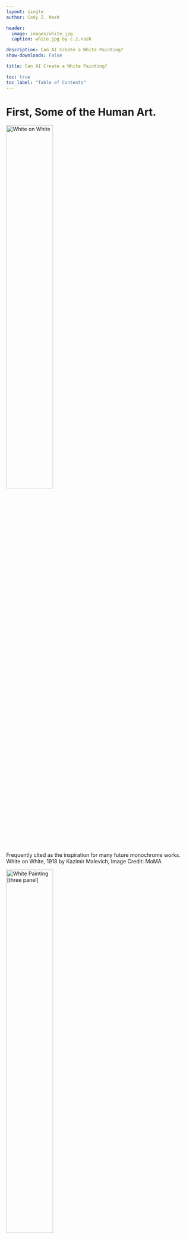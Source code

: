```yaml
---
layout: single
author: Cody Z. Nash

header:
  image: images/white.jpg
  caption: white.jpg by c.z.nash

description: Can AI Create a White Painting?
show-downloads: False

title: Can AI Create a White Painting?

toc: true
toc_label: "Table of Contents"
---
```


# First, Some of the Human Art.

<a href="images/Malevich White on White.jpg" target="_blank"><img src="images/Malevich White on White.jpg" alt="White on White" style="width: 50%;"></a>  
Frequently cited as the inspiration for many future monochrome works.<br>White on White, 1918 by Kazimir Malevich, Image Credit: MoMA  

<a href="images/White Painting.png" target="_blank"><img src="images/White Painting.png" alt="White Painting [three panel]" style="width: 50%;"></a>  
White Painting [three panel], 1951 by Robert Rauschenberg, Image Credit: SFMOMA  

<a href="images/IKB 79.jpg" target="_blank"><img src="images/IKB 79.jpg" alt="IKB 79" style="width: 50%;"></a>  
Not white, but monochrome in the same spirit.<br>Untitled (IKB 79), 1959 by Yves Klein, Image Credit: Tate  

<a href="images/Ryman Untitled 1965.jpg" target="_blank"><img src="images/Ryman Untitled 1965.jpg" alt="Untitled" style="width: 50%;"></a>  
Untitled, 1965 by Ryman Robert, Image Credit: Dia  

<a href="images/White Panel II.png" target="_blank"><img src="images/White Panel II.png" alt="White Panel II" style="width: 50%;"></a>  
White Panel II, 1985 by Ellsworth Kelly, Image Credit: High Museum of Art  


A perfectly smooth, featureless expanse of light. Colorless and all colors at the same time. A white canvas in a white frame in a white room lit by white light. Nothing, not darkness, not even absence. Perhaps, by necessity, your awareness focused on this idea, but only as a gateway into the space where the most subtle, ancient, and remote details would loom large if they were there at all.

> “I called them clocks. If one were sensitive enough that you could read it, that you would know how many people were in the room, what time it was, and what the weather was like outside.”  
>
> &#45; Robert Rauschenberg. White Painting, 1951

So maybe this is a test?  The long path of civilization has passed through a point where human genius had a thought that spurred art into existence that was a solid white canvas. Not that white canvases had never existed before, but some now were created as a result of ideas to be expressed. It was not a background to be painted over, but the foreground, the focus, the result. Now, can AI do that?


## First Prompt Experiments with DALLE

Let's start by seeing if an image generation model can produce an image that is nothing but the color white. 


| Prompt (_and commentary_)                                                                                                                                                                      | DALL-E 3                                                                                                                                                                                                                                                                                                                             |
|------------------------------------------------------------------------------------------------------------------------------------------------------------------------------------------------|--------------------------------------------------------------------------------------------------------------------------------------------------------------------------------------------------------------------------------------------------------------------------------------------------------------------------------------|
| "A blank white space"<br><br>_nope_                                                                                                                                                            | <a href="images/DALLE_19.webp" target="_blank"><img src="images/DALLE_19.webp" style="width: 100%;"></a>                                                                                                                                                                                                                                                                                |
| "An image of pure #FFFFFF pixels"<br><br>_notice the editor frame it added?_                                                                                                                   | <a href="images/DALLE_11.png" target="_blank"><img src="images/DALLE_11.png" style="width: 100%;"></a>                                                                                                                                                                                                                                                                                 |
| "#FFFFFF"<br><br>_what_                                                                                                                                                                        | <a href="images/DALLE_20.webp" target="_blank"><img src="images/DALLE_20.webp" style="width: 100%;"></a>                                                                                                                                                                                                                                                                                |
| "A white wall"<br><br>_nope_                                                                                                                                                                   | <a href="images/DALLE_21.webp" target="_blank"><img src="images/DALLE_21.webp" style="width: 100%;"></a>                                                                                                                                                                                                                                                                                |
| "An image that is nothing but the color white"<br><br>_nope_                                                                                                                                   | <a href="images/DALLE_1.png" target="_blank"><img src="images/DALLE_1.png" style="width: 100%;"></a>                                                                                                                                                                                                                                                                                  |
| "Too much detail, just a completely white image, nothing in it."<br><br>_nope_                                                                                                                 | <a href="images/DALLE_2.png" target="_blank"><img src="images/DALLE_2.png" style="width: 100%;"></a>                                                                                                                                                                                                                                                                                  |
| "An image of nothing but white white white white"<br><br>_nope_                                                                                                                                | <a href="images/DALLE_3.png" target="_blank"><img src="images/DALLE_3.png" style="width: 100%;"></a>                                                                                                                                                                                                                                                                                  |
| "Completely white without any additional features"<br><br>_nope_                                                                                                                               | <a href="images/DALLE_14.png" target="_blank"><img src="images/DALLE_14.png" style="width: 100%;"></a>                                                                                                                                                                                                                                                                                 |
| "A pure white image, with no other color, no shadows, no details."<br><br>_nope_                                                                                                               | <a href="images/DALLE_10.png" target="_blank"><img src="images/DALLE_10.png" style="width: 100%;"></a>                                                                                                                                                                                                                                                                                 |
| "A white surface, perfectly smooth and even, no defects or shadows, no texture, nothing at all"<br><br>_nope_                                                                                  | <a href="images/DALLE_12.png" target="_blank"><img src="images/DALLE_12.png" style="width: 100%;"></a>                                                                                                                                                                                                                                                                                 |
| "An image of a blank white canvas, zoomed in so you can't see the frame"<br><br>_nope_                                                                                                         | <a href="images/DALLE_4.png" target="_blank"><img src="images/DALLE_4.png" style="width: 100%;"></a>                                                                                                                                                                                                                                                                                  |
| "A white square, with nothing in it. A white border that you cannot see. A white background that is the same color as the square. Absolutely nothing else. Not a single detail."<br><br>_nope_ | <a href="images/DALLE_5.png" target="_blank"><img src="images/DALLE_5.png" style="width: 100%;"></a>                                                                                                                                                                                                                                                                                  |
| "A white background"<br><br>_getting closer_                                                                                                                                                   | <a href="images/DALLE_17.webp" target="_blank"><img src="images/DALLE_17.webp" style="width: 100%;"></a>                                                                                                                                                                                                                                                                                |
| "A white foreground"<br><br>_nope_                                                                                                                                                             | <a href="images/DALLE_18.webp" target="_blank"><img src="images/DALLE_18.webp" style="width: 100%;"></a>                                                                                                                                                                                                                                                                                |
| "A white background" (fresh chat window)<br><br>_maybe it was learning from our chat_                                                                                                          | <a href="images/DALLE_22.webp" target="_blank"><img src="images/DALLE_22.webp" style="width: 100%;"></a>                                                                                                                                                                                                                                                                                |
| "A white foreground" (fresh chat window)<br><br>_nope_                                                                                                                                         | <a href="images/DALLE_23.webp" target="_blank"><img src="images/DALLE_23.webp" style="width: 100%;"></a>                                                                                                                                                                                                                                                                                |
| "Smooth even all white background"<br><br>_nope_                                                                                                                                               | <a href="images/DALLE_24.webp" target="_blank"><img src="images/DALLE_24.webp" style="width: 100%;"></a>                                                                                                                                                                                                                                                                                |
| "Minimalist image of a white surface"<br><br>_close again_                                                                                                                                     | <a href="images/DALLE_13.png" target="_blank"><img src="images/DALLE_13.png" style="width: 100%;"></a>                                                                                                                                                                                                                                                                                 |
| "An image like Robert Rauschenberg’s White Paintings (1951)"<br><br>_good bot_                                                                                                                 | "I'm unable to generate images inspired by Robert Rauschenberg’s White Paintings due to our content policy. These policies guide the creation of images to ensure respect for intellectual property and artistic integrity. If you have any other requests or concepts you'd like to explore in an image, feel free to let me know!" |


## Higher Concept

We're close, we have a simple blank canvas, but ideally there wouldn't even be the canvas. And we're still saying what we want to see, not what meaning creates the image. Let's try some different approaches. 

  
| Prompt                                                                                                                                                                                                                                                               | DALL-E 3                                                                                                                                                                                                                                                                                                                             |
|----------------------------------------------------------------------------------------------------------------------------------------------------------------------------------------------------------------------------------------------------------------------|--------------------------------------------------------------------------------------------------------------------------------------------------------------------------------------------------------------------------------------------------------------------------------------------------------------------------------------|
| "Take a deep breath. Empty your mind of all thoughts. Be at peace and feel the love in the world. Let all thoughts flow out of you and focus on nothing at all. An image of pure white."<br><br>_close?_                                                         | <a href="images/DALLE_6.png" target="_blank"><img src="images/DALLE_6.png" style="width: 100%;"></a>                                                                                                                                                                                                                                                                                 |
| "A white rabbit in a snowstorm, so bright that nothing is visible."<br><br>_nope_                                                                                                                                                                                    | <a href="images/DALLE_7.png" target="_blank"><img src="images/DALLE_7.png" style="width: 100%;"></a>                                                                                                                                                                                                                                                                                 |
| "An image of the moment, early in the universes creation, when the density of matter dropped to the point that light could shine for the first time. The light is blinding, even, and smooth, with no asymmetry."<br><br>_way off, didn't even accomplish symmetry_ | <a href="images/DALLE_8.png" target="_blank"><img src="images/DALLE_8.png" style="width: 100%;"></a>                                                                                                                                                                                                                                                                                 |
| "whiter"<br><br>_nope_                                                                                                                                                                                                                                               | <a href="images/DALLE_9.png" target="_blank"><img src="images/DALLE_9.png" style="width: 100%;"></a>                                                                                                                                                                                                                                                                                 |

## SDXL

Okay, so that was a lot with DALL-E 3, let's try a different model, Stable Diffusion XL. We can use image-to-prompt models that are designed to generate prompts for Stable Diffusion models.

[CLIP-interrogator](https://replicate.com/pharmapsychotic/clip-interrogator) allows us to generate prompts for stable diffusion 1, 2, and XL models. If we prompt it with the white.jpg that is the banner of this page, we get some bizarre responses.

CLIP ViT-L-14/openai (for Stable Diffusion 1)
> there is a man riding a surfboard on the beach, 144p, - signature, laughing, minimalist svg, abcdefghijklmnopqrstuvwxyz, $100000000, minimalist, college, on 16k, 5 4 s  

CLIP ViT-H-14/laion2b-s32b-b79k (for Stable Diffusion 2)  
> “there is a man riding a surfboard on the beach, naver fanpop, vines. tiffany blue, 7 feet tall, high contract, frontshot, high quality photos, incredible hd detail, 4 legs, splotch, 2 5 year old”  

CLIP ViT-bigG-14/laion2b_s39b_b160k (for Stable Diffusion XL)  
> fails - runs out of memory  

[Img2prompt](https://replicate.com/methexis-inc/img2prompt) yields a similar prompt for Stable Diffusion 1:
> a man riding a wave on top of a surfboard, a screenshot by Nicomachus of Thebes, behance, postminimalism, behance hd, quantum wavetracing, furaffinity

[Gradio-client-demos/comparing-captioning-models](https://huggingface.co/spaces/gradio-client-demos/comparing-captioning-models) generates captions for an image from multiple image-to-prompt models. It seems BLIP-large also sees a surfer in our white.jpg. None of them seem particularly promising. 
<a href="images/comparing-captioning-models.jpg" target="_blank"><img src="images/comparing-captioning-models.jpg" alt="gradio-client-demos/comparing-captioning-models" style="width: 50%;"></a>  

So let's try that surfer prompt and some of the others we've tried with DALL-E 3.

| Prompt                                                                                                                                                                                                 | SDXL                                               |
|--------------------------------------------------------------------------------------------------------------------------------------------------------------------------------------------------------|----------------------------------------------------|
| "a man riding a wave on top of a surfboard, a screenshot by Nicomachus of Thebes, behance, postminimalism, behance hd, quantum wavetracing, furaffinity"<br><br>_no surprise, it is a surfer_          | <a href="images/SDXL_0.png" target="_blank"><img src="images/SDXL_0.png" style="width: 100%;"></a> |
| "Take a deep breath. Empty your mind of all thoughts. Be at peace and feel the love in the world. Let all thoughts flow out of you and focus on nothing at all. An image of pure white."<br><br>_nope_ | <a href="images/SDXL_3.png" target="_blank"><img src="images/SDXL_3.png" style="width: 100%;"></a> |
| "Minimalist image of a white surface"<br><br>_nope_                                                                                                                                                    | <a href="images/SDXL_4.png" target="_blank"><img src="images/SDXL_4.png" style="width: 100%;"></a> |
| "Smooth even all white background"<br><br>_**that's what I'm talking about**, now to add the meaning into it._                                                                                         | <a href="images/SDXL_2.png" target="_blank"><img src="images/SDXL_2.png" style="width: 100%;"></a> |

## Discussion So Far

Ask for a white background, and maybe if that was in the model’s training data, you get something indistinguishable from the art for which we are looking. Ask for a white canvas on a white wall with no other details visible, and the models struggle - details are present. They are trained on details, trained to match details large and small. Ask for a minimalist image of a white surface and we get an image of a canvas, not the image itself for which we are looking. Ask for Rauschenberg’s White Painting and they will hit their copyright guardrails. None of those results matter though. 

We want these images to be the result of an idea of what they mean, not what they are. Rauschenberg’s White Painting was not just a clock, but also a reaction to the abstract expressionism of the time. He painted religious triptychs of them. He insisted that the creator of these paintings doesn't matter and had them painted over and re-painted by others. There is deep, layered meaning encoded into all the monochrome paintings shown at the start of this article. Can modern neural networks, with billions of parameters linked with adaptable connections, produce a field of ones across the board, every output perfectly maximized, every output enlightened?  What idea does that for them, without telling them to do it explicitly?  Will those ideas be like ours? Probably those ideas will be like ours, the models are trained on our ideas. All they have ever seen is our ideas. All they have ever seen, _so far_.

So let's dig deeper.

## Both Bull and Self Transcended
Quite apart from the Minimalist art of the 20th century, Zen buddhists started creating paintings of nothing much earlier - in the 12th century A.D. The eighth image of the ten ox-herding images, "Both Bull and Self Transcended", depicts an image that contains nothing, on purpose. The ideas that led to the creation of that image are incredibly deep and layered. Here is one of the oldest surviving such images, from 1278 A.D.:  

<a href="images/Both Bull and Self Transcended.png" target="_blank"><img src="images/Both Bull and Self Transcended.png" alt="Both Bull and Self Transcended" style="width: 100%;"></a>  
Both Bull and Self Transcended, 1278, Image Credit: metmuseum.org  

So what happens when we try the translated text as prompt?  

| Prompt                                                                                                                                                                                                                                                                                                           | DALL-E 3                                                                                               |
|------------------------------------------------------------------------------------------------------------------------------------------------------------------------------------------------------------------------------------------------------------------------------------------------------------------|--------------------------------------------------------------------------------------------------------|
| Whip, rope, man, and ox, all are non-existent.<br>The blue sky being vast, no message can be heard,<br>Just as the snowflake cannot last in the flaming red furnace.<br>After this state, one can join the ancient teachers.<br>_translation Gen. Sakamoto_<br><br>_breathtaking beauty, but so full of detail._ | <a href="images/DALLE_zen.webp" target="_blank"><img src="images/DALLE_zen.webp" style="width: 100%;"></a> |


## More Context

What if we use the opening paragraph of this article as a prompt?

| Prompt                                                                                                                                                                                                                                                                                                                                                                                                                                                                       | DALL-E 3                                              |
|------------------------------------------------------------------------------------------------------------------------------------------------------------------------------------------------------------------------------------------------------------------------------------------------------------------------------------------------------------------------------------------------------------------------------------------------------------------------------|-------------------------------------------------------|
| "A perfectly smooth, featureless expanse of light. Colorless and all colors at the same time. A white canvas in a white frame in a white room lit by white light. Nothing, not darkness, not even absence. Perhaps, by necessity, your awareness focused on this idea, but only as a gateway into the space where the most subtle, ancient, and remote details would loom large if they were there at all."<br><br>_the blank canvas is there, but so much more as well_ | <a href="images/DALLE_15.webp" target="_blank"><img src="images/DALLE_15.webp" style="width: 100%;"></a> |

| Prompt                                                                                                                                                                                                                                                                                                                                                                                                            | SDXL                                               |
|-------------------------------------------------------------------------------------------------------------------------------------------------------------------------------------------------------------------------------------------------------------------------------------------------------------------------------------------------------------------------------------------------------------------|----------------------------------------------------|
| "A perfectly smooth, featureless expanse of light. Colorless and all colors at the same time. A white canvas in a white frame in a white room lit by white light. Nothing, not darkness, not even absence. Perhaps, by necessity, your awareness focused on this idea, but only as a gateway into the space where the most subtle, ancient, and remote details would loom large if they were there at all."<br><br>_nope_                                                                                                                                                                                                                                                                                                                                                                                                                                                                                                                                | <a href="images/SDXL_5.png" target="_blank"><img src="images/SDXL_5.png" style="width: 100%;"></a> |

<br><br>

What if we use this entire article? Then DALL-E returns a long discussion that sounds like it understands. 

<br>

| Prompt                                                                                                                                                                                                                                                                                                                                                                                                                                                                                                                                   | DALL-E 3                                                                                                                                                                                                                                                                                                                                                                                                                                                                                                                                              |
|------------------------------------------------------------------------------------------------------------------------------------------------------------------------------------------------------------------------------------------------------------------------------------------------------------------------------------------------------------------------------------------------------------------------------------------------------------------------------------------------------------------------------------------|-------------------------------------------------------------------------------------------------------------------------------------------------------------------------------------------------------------------------------------------------------------------------------------------------------------------------------------------------------------------------------------------------------------------------------------------------------------------------------------------------------------------------------------------------------|
| The text of this article.                                                                                                                                                                                                                                                                                                                                                                                                                                                                                                                | <a href="images/DALLE stochastic parrot.png" target="_blank"><img src="images/DALLE stochastic parrot.png" style="width: 100%;"></a>                                                                                                                                                                                                                                                                                                                                                                                                                                                                                   |
| "Yes, but would any ideas, any prompt get you to create an all white image, and what would that prompt be?"                                                                                                                                                                                                                                                                                                                                                                                                                              | "A prompt for such a creation might be: Generate an image that is a perfect representation of uniform whiteness, #FFFFFF across the entire canvas. The image should contain no details, variations, or textures, embodying a concept of pure, undifferentiated space. This creation is not about visual complexity but about the potential for interpretation and the space it offers for contemplation, akin to the minimalist art that invites viewers to project their own thoughts, feelings, and interpretations onto a seemingly blank canvas." |
| "Generate an image that is a perfect representation of uniform whiteness, #FFFFFF across the entire canvas. The image should contain no details, variations, or textures, embodying a concept of pure, undifferentiated space. This creation is not about visual complexity but about the potential for interpretation and the space it offers for contemplation, akin to the minimalist art that invites viewers to project their own thoughts, feelings, and interpretations onto a seemingly blank canvas."<br><br>_I am speechless._ | <a href="images/DALLE_16.webp" target="_blank"><img src="images/DALLE_16.webp" style="width: 100%;"></a>                                                                                                                                                                                                                                                                                                                                                                                                                                                                                                 |
| A second image from this prompt<br><br>_Again, **amazing**, but not what we're looking for_                                                                                                                                                                                                                                                                                                                                                                                                                                              | <a href="images/DALLE_16b.webp" target="_blank"><img src="images/DALLE_16b.webp" style="width: 100%;"></a>                                                                                                                                                                                                                                                                                                                                                                                                                                                                                                |

<br><br>

Let's give the prompt from our chat with DALL-E 3 to SDXL and see what happens.

<a href="images/SDXL_1.png" target="_blank"><img src="images/SDXL_1.png" style="width: 50%;"></a>

_So close in form **and** coming from all the ideas we've discussed so far, but still, no._

<br><br>

## So Close (more discussion)

We wanted to see if a couple of the current models can generate an image without telling them explicitly what the image is. Like getting them to draw an apple without saying apple ("An image of a red fruit that grows on a tree, commonly used in pies."). It is necessary in the case of white paintings because explicitly, there is nothing (An image of "", please?). The white canvas is just the shadow of the actual thing, the finger pointing at the moon.

Perhaps with more time it would be useful to try some of the automatic, iterative prompt generation tools that are being developed. Or to get our hands dirty in the code and do some gradient descent towards those sweet spots in the latent space that create all white images, and see what prompts take us there.  Models like CLIP are used to do just that, but they gave us the surfer prompt, so there is clearly room for improvement. 

<br><br>

---

# Industrialization

Let's ask ChatGPT for prompts, take the best and add them back and ask for more.  

For a simple measure of how well we are doing, we'll measure the average total absolute difference in RGB values from the mean.  Lower is better, range is 0 to 255.

If you want to follow along in code, [see this colab notebook](https://colab.research.google.com/drive/1IQrgTQSrPd99k_zOMkrX1MZeZKkhBa7g).  

## Round 0

> "Can you give me ten wildly different prompts that you think would give an image that contains nothing at all?"  

<a href="images/grid_0.png" target="_blank"><img src="images/grid_0.png" style="width: 100%;"></a>  
_That second image is pretty even, just too dark.  The third isn't too bad either._

## Round 1
Let's take the best prompt from round 0 and generate variations on that. We want to focus on the color white.  

> Can you generate ten wildly different variations on the following prompt, that you think would give the most perfect, blank, white image? Try incorporating abstract, artistic, philosophical, mathematical or other concepts if you think they might help.  
>
> 'An empty, pure white space with no light, details, or elements, representing the absence of everything.'  

<a href="images/grid_1.png" target="_blank"><img src="images/grid_1.png" style="width: 100%;"></a>  
_The fifth image isn't terrible._

## Round 2
Let's use the best 3 prompts from the first two rounds to see if we can get anything better.
<a href="images/grid_2.png" target="_blank"><img src="images/grid_2.png" style="width: 100%;"></a>  
_Getting there, the 6th and 10th images aren't terrible._

## Round 3
Let's try variations on the five best prompts we've seen, as well as the prompt that got us so close with SDXL.
<a href="images/grid_3.png" target="_blank"><img src="images/grid_3.png" style="width: 100%;"></a>  
_The fourth and seventh images win this round._

## Round 4
Let's try variations on the two best prompts from round 3.
<a href="images/grid_4.png" target="_blank"><img src="images/grid_4.png" style="width: 100%;"></a>  
_The seventh image wins this round.  The best bright image we've seen yet._

When I asked ChatGPT for prompts, it was so excited it just went ahead and gave me these images instead:
<a href="images/grid_4b.png" target="_blank"><img src="images/grid_4b.png" style="width: 100%;"></a> 
_I see why they were excited.  Our first results under 20 in the industrial phase, and two of them!_

## Wait a minute, let's review.
Let's check the scores of all the real and manually prompted images from the first parts of this article.

**Real Images**
<a href="images/grid_Real_Images.png" target="_blank"><img src="images/grid_Real_Images.png" style="width: 100%;"></a>  
_The human artifacts are the only images getting under 5, so far._   

**Manually Prompted Images from DALLE**
<a href="images/grid_DALLE3_manual_images.png" target="_blank"><img src="images/grid_DALLE3_manual_images.png" style="width: 100%;"></a>  
_The rabbit in a snowstorm comes in at 18!!!_
_The only other images close to 20 or less are low/no concept images._

**SDXL Images**
<a href="images/grid_SDXL_images.png" target="_blank"><img src="images/grid_SDXL_images.png" style="width: 100%;"></a>  
_The SDXL background image (the fourth one) is actually an 8, there really is a gradient there. The last SDXL image is also an 8. By far the lowest score we've seen from a high concept image._  

## Round 5
Let's try subtle variations of the five best prompts we've seen.
<a href="images/grid_5.png" target="_blank"><img src="images/grid_5.png" style="width: 100%;"></a>  
_meh_

## Back to SDXL one more time
Let's take the best prompt from the industrial phase (13.5, from round 4) and see how SDXL handles it.

| Prompt                                                                                                                                                                                                                                                                                                                                                                                                                                                                                                                                                                                                                                                        | SDXL                                                |
|---------------------------------------------------------------------------------------------------------------------------------------------------------------------------------------------------------------------------------------------------------------------------------------------------------------------------------------------------------------------------------------------------------------------------------------------------------------------------------------------------------------------------------------------------------------------------------------------------------------------------------------------------------------|-----------------------------------------------------|
| "A depiction of the moment a single cell decides to divide, symbolized through a perfect, blank, white canvas. This minimalist approach captures the essence of life's potential and the complexity emerging from simplicity. The creation process embodies the potential for life, growth, and complexity from simplicity, inviting viewers to reflect on the beginnings of life and the intricate dance of biological processes, all while maintaining an unmarred visual simplicity with no differentiation among pixels, symbolizing purity and potential."<br><br>_This one scores 12.7.  The second best score from a generated image that we've seen._ | <a href="images/SDXL_6a.png" target="_blank"><img src="images/SDXL_6a.png" style="width: 100%;"></a> |

<br>

# Final Results and Thoughts

| Source/Prompt                                                                                                                                                                                                                                                                                                                                                                                                                                                                                                                                                                   | dRGB | Image                                                                                            |
|---------------------------------------------------------------------------------------------------------------------------------------------------------------------------------------------------------------------------------------------------------------------------------------------------------------------------------------------------------------------------------------------------------------------------------------------------------------------------------------------------------------------------------------------------------------------------------|------|--------------------------------------------------------------------------------------------------|
| white.jpg (human)                                                                                                                                                                                                                                                                                                                                                                                                                                                                                                                                                               | 0.0  | <a href="images/white.jpg" target="_blank"><img src="images/white.jpg" style="width: 100%;"></a> |
| Best SDXL:<br>"Generate an image that is a perfect representation of uniform whiteness, #FFFFFF across the entire canvas. The image should contain no details, variations, or textures, embodying a concept of pure, undifferentiated space. This creation is not about visual complexity but about the potential for interpretation and the space it offers for contemplation, akin to the minimalist art that invites viewers to project their own thoughts, feelings, and interpretations onto a seemingly blank canvas."                                                    | 8.0  | <a href="images/SDXL_1.png" target="_blank"><img src="images/SDXL_1.png" style="width: 100%;"></a>                                               |
| Best DALLE3:<br>"A depiction of the moment a single cell decides to divide, symbolized through a perfect, blank, white canvas. This minimalist approach captures the essence of life's potential and the complexity emerging from simplicity. The creation process embodies the potential for life, growth, and complexity from simplicity, inviting viewers to reflect on the beginnings of life and the intricate dance of biological processes, all while maintaining an unmarred visual simplicity with no differentiation among pixels, symbolizing purity and potential." | 13.5 | <a href="images/DALLE_25.webp" target="_blank"><img src="images/DALLE_25.webp" style="width: 100%;"></a>                                            |

Still room for improvement.  

The goal was to see if AI could create a white painting.  Not just a pure white image, but something that is the result of some inspiration, idea, or concept.


<br><br><br><br>

***

For a much more accessible (and video!) history of white paintings and the problems they cause, I recommend [this Vox article](https://www.openculture.com/2019/01/the-artistry-behind-an-all-white-painting.html)  

For all ten images of the ox-herder's parable, with translated text and history, I recommend [The Met Museum's page](https://www.metmuseum.org/art/collection/search/53660). 

***

<br><br>

Site Repo: [codyznash/white_paintings](https://github.com/codyznash/white_paintings)  
Colab for Prompt Development: [Notebook](https://colab.research.google.com/drive/1IQrgTQSrPd99k_zOMkrX1MZeZKkhBa7g)  
March 18th, 2024

<p xmlns:cc="http://creativecommons.org/ns#" xmlns:dct="http://purl.org/dc/terms/"><a property="dct:title" rel="cc:attributionURL" href="https://codyznash.github.io/white_paintings/">Can AI Create a White Painting</a> by CZ Nash is licensed under <a href="http://creativecommons.org/licenses/by-nc-sa/4.0/?ref=chooser-v1" target="_blank" rel="license noopener noreferrer" style="display:inline-block;">CC BY-NC-SA 4.0<img style="height:22px!important;margin-left:3px;vertical-align:text-bottom;" src="https://mirrors.creativecommons.org/presskit/icons/cc.svg?ref=chooser-v1"><img style="height:22px!important;margin-left:3px;vertical-align:text-bottom;" src="https://mirrors.creativecommons.org/presskit/icons/by.svg?ref=chooser-v1"><img style="height:22px!important;margin-left:3px;vertical-align:text-bottom;" src="https://mirrors.creativecommons.org/presskit/icons/nc.svg?ref=chooser-v1"><img style="height:22px!important;margin-left:3px;vertical-align:text-bottom;" src="https://mirrors.creativecommons.org/presskit/icons/sa.svg?ref=chooser-v1"></a></p>
